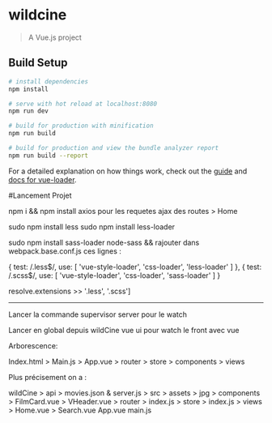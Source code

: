 # wildcine

> A Vue.js project

## Build Setup

``` bash
# install dependencies
npm install

# serve with hot reload at localhost:8080
npm run dev

# build for production with minification
npm run build

# build for production and view the bundle analyzer report
npm run build --report
```

For a detailed explanation on how things work, check out the [guide](http://vuejs-templates.github.io/webpack/) and [docs for vue-loader](http://vuejs.github.io/vue-loader).


#Lancement Projet

npm i && npm install axios pour les requetes ajax des routes > Home

sudo npm install less
sudo npm install less-loader


sudo npm install sass-loader node-sass && rajouter dans webpack.base.conf.js ces lignes : 

 {
test: /\.less$/,
use: [
 	'vue-style-loader',
 	'css-loader',
 	'less-loader'
]
},
{
test: /\.scss$/,
use: [
 	'vue-style-loader',
 	'css-loader',
 	'sass-loader'
]
    }

resolve.extensions >> '.less', '.scss']

-------------------------

Lancer la commande supervisor server pour le watch

Lancer en global depuis wildCine vue ui pour watch le front avec vue

Arborescence:

Index.html > Main.js > App.vue > router > store > components > views

Plus précisement on a : 

wildCine > api > movies.json & server.js
 		 > src > assets > jpg
 		 	   > components > FilmCard.vue
 				            > VHeader.vue
 		       > router > index.js 
 		       > store  > index.js
 		       > views  > Home.vue
 		 		  > Search.vue
 		       App.vue
 		       main.js